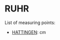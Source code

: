 # RUHR

List of measuring points:

* [HATTINGEN](./Hattingen): <Value topic="rivers/pegel-online/RUHR/Hattingen/measurementValue"/> cm
